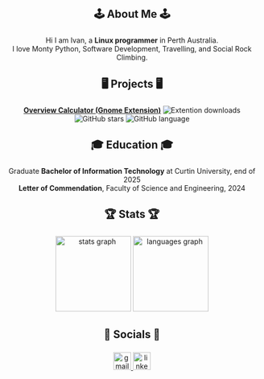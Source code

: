<h2 align="center">🕹️ About Me 🕹️</h2>

###

<p align="center">Hi I am Ivan, a <b>Linux programmer</b> in Perth Australia. <br>I love Monty Python, Software Development, Travelling, and Social Rock Climbing. <br></p>

###

<h2 align="center">🖥️ Projects 🖥️</h2>

###

<p align="center">
  <b><a href="https://github.com/IvanBez42/OverviewCalculator">Overview Calculator (Gnome Extension)</a></b> 
  <img src="https://img.shields.io/endpoint?url=" alt="Extention downloads" />
  <img src="https://img.shields.io/github/stars/IvanBez42/OverviewCalculator?style=flat&color=yellow" alt="GitHub stars" />
  <img src="https://img.shields.io/github/languages/top/IvanBez42/OverviewCalculator?style=flat" alt="GitHub language" />
</p>

###

<h2 align="center">🎓 Education 🎓</h2>

###

<p align="center">Graduate <b>Bachelor of Information Technology</b> at Curtin University, end of 2025<br><b>Letter of Commendation</b>, Faculty of Science and Engineering, 2024</p>

###

<h2 align="center">🏆 Stats 🏆</h2>

###

<div align="center">
  <img src="https://github-readme-stats.vercel.app/api?username=IvanBez42&hide_title=false&hide_rank=false&show_icons=true&include_all_commits=true&count_private=true&disable_animations=false&theme=dracula&locale=en&hide_border=false&order=1" height="150" alt="stats graph"  />
  <img src="https://github-readme-stats.vercel.app/api/top-langs?username=IvanBez42&locale=en&hide_title=false&layout=compact&card_width=320&langs_count=5&theme=dracula&hide_border=false&order=2" height="150" alt="languages graph"  />
</div>

###

<h2 align="center">📡 Socials 📡</h2>

###

<div align="center">
  <a href="Ivan.Bezuidenhout@proton.me" target="_blank">
    <img src="https://img.shields.io/static/v1?message=Email&logo=gmail&label=&color=9A28AE&logoColor=white&labelColor=&style=for-the-badge" height="35" alt="gmail logo"  />
  </a>
  <a href="https://www.linkedin.com/in/ivanbez42/" target="_blank">
    <img src="https://img.shields.io/static/v1?message=LinkedIn&logo=linkedin&label=&color=0077B5&logoColor=white&labelColor=&style=for-the-badge" height="35" alt="linkedin logo"  />
  </a>
</div>

###
